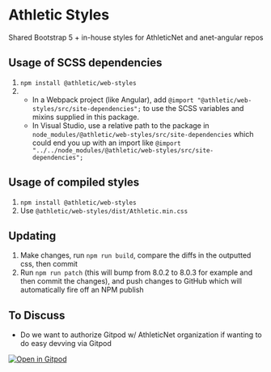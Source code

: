 # Athletic Styles
Shared Bootstrap 5 + in-house styles for AthleticNet and anet-angular repos

## Usage of SCSS dependencies
1. `npm install @athletic/web-styles`
2.  - In a Webpack project (like Angular), add `@import "@athletic/web-styles/src/site-dependencies";` to use the SCSS variables and mixins supplied in this package.
    - In Visual Studio, use a relative path to the package in `node_modules/@athletic/web-styles/src/site-dependencies` which could end you up with an import like `@import "../../node_modules/@athletic/web-styles/src/site-dependencies";`

## Usage of compiled styles
1. `npm install @athletic/web-styles`
2. Use `@athletic/web-styles/dist/Athletic.min.css`

## Updating

1. Make changes, run `npm run build`, compare the diffs in the outputted css, then commit
2. Run `npm run patch` (this will bump from 8.0.2 to 8.0.3 for example and then commit the changes), and push changes to GitHub which will automatically fire off an NPM publish

## To Discuss
- Do we want to authorize Gitpod w/ AthleticNet organization if wanting to do easy devving via Gitpod

[![Open in Gitpod](https://gitpod.io/button/open-in-gitpod.svg)](https://gitpod.io/#https://github.com/AthleticNet/web-styles)
